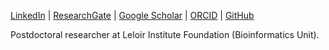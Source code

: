 [LinkedIn](https://www.linkedin.com/in/diegojavierzea) | [ResearchGate](https://www.researchgate.net/profile/Diego_Javier_Zea) | [Google Scholar](https://scholar.google.com.ar/citations?user=Z4sqaB0AAAAJ&hl=en&oi=ao) | [ORCID](https://orcid.org/0000-0002-4254-9320) | [GitHub](https://github.com/diegozea)

Postdoctoral researcher at Leloir Institute Foundation (Bioinformatics Unit).
